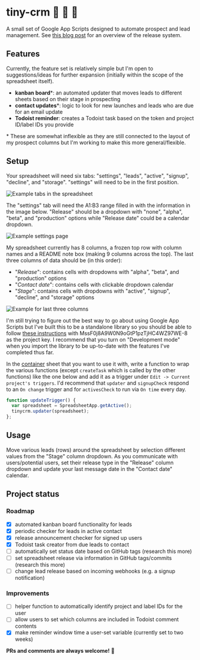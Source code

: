 # tiny-crm :date: :email: :tada:

A small set of Google App Scripts designed to automate prospect and lead management. See [this blog post](https://dev.to/forstmeier/code-driven-business-development--5c4b) for an overview of the release system.

## Features

Currently, the feature set is relatively simple but I'm open to suggestions/ideas for further expansion (initially within the scope of the spreadsheet itself).

- **kanban board**\*: an automated updater that moves leads to different sheets based on their stage in prospecting
- **contact updates**\*: logic to look for new launches and leads who are due for an email update
- **Todoist reminder**: creates a Todoist task based on the token and project ID/label IDs you provide

\* These are somewhat inflexible as they are still connected to the layout of my prospect columns but I'm working to make this more general/flexible.

## Setup

Your spreadsheet will need six tabs: "settings", "leads", "active", "signup", "decline", and "storage". "settings" will need to be in the first position.

![Example tabs in the spreadsheet](https://github.com/forstmeier/tiny-crm/blob/master/img/tiny-crm-example-tabs.png)

The "settings" tab will need the A1:B3 range filled in with the information in the image below. "Release" should be a dropdown with "none", "alpha", "beta", and "production" options while "Release date" could be a calendar dropdown.

![Example settings page](https://github.com/forstmeier/tiny-crm/blob/master/img/tiny-crm-example-settings.png)

My spreadsheet currently has 8 columns, a frozen top row with column names and a README note box (making 9 columns across the top). The last three columns of data should be (in this order):
- "*Release*": contains cells with dropdowns with "alpha", "beta", and "production" options
- "*Contact date*": contains cells with clickable dropdown calendar
- "*Stage*": contains cells with dropdowns with "active", "signup", "decline", and "storage" options

![Example for last three columns](https://github.com/forstmeier/tiny-crm/blob/master/img/tiny-crm-example-columns.png)

I'm still trying to figure out the best way to go about using Google App Scripts but I've built this to be a standalone library so you should be able to follow [these instructions](https://developers.google.com/apps-script/guides/libraries) with MssF0j8A9W0N9oGtP1pzTjHC4WZ97WE-8 as the project key. I recommend that you turn on "Development mode" when you import the library to be up-to-date with the features I've completed thus far.

In the [container](https://developers.google.com/apps-script/guides/bound) sheet that you want to use it with, write a function to wrap the various functions (except `createTask` which is called by the other functions) like the one below and add it as a trigger under `Edit -> Current project's triggers`. I'd recommend that `updater` and `signupCheck` respond to an `On change` trigger and for `activesCheck` to run via `On time` every day.

```javascript
function updateTrigger() {
  var spreadsheet = SpreadsheetApp.getActive();
  tinycrm.updater(spreadsheet);
};
```

## Usage

Move various leads (rows) around the spreadsheet by selection different values from the "Stage" column dropdown. As you communicate with users/potential users, set their release type in the "Release" column dropdown and update your last message date in the "Contact date" calendar.

## Project status

### Roadmap
- [X] automated kanban board functionality for leads
- [X] periodic checker for leads in active contact
- [X] release announcement checker for signed up users
- [X] Todoist task creator from due leads to contact
- [ ] automatically set status date based on GitHub tags (research this more)
- [ ] set spreadsheet release via information in GitHub tags/commits (research this more)
- [ ] change lead release based on incoming webhooks (e.g. a signup notification)

### Improvements
- [ ] helper function to automatically identify project and label IDs for the user
- [ ] allow users to set which columns are included in Todoist comment contents
- [X] make reminder window time a user-set variable (currently set to two weeks)

**PRs and comments are always welcome!** :beers:
